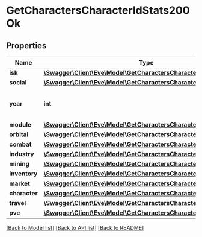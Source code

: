 # GetCharactersCharacterIdStats200Ok

## Properties
Name | Type | Description | Notes
------------ | ------------- | ------------- | -------------
**isk** | [**\Swagger\Client\Eve\Model\GetCharactersCharacterIdStatsIsk**](GetCharactersCharacterIdStatsIsk.md) |  | [optional] 
**social** | [**\Swagger\Client\Eve\Model\GetCharactersCharacterIdStatsSocial**](GetCharactersCharacterIdStatsSocial.md) |  | [optional] 
**year** | **int** | Gregorian year for this set of aggregates | 
**module** | [**\Swagger\Client\Eve\Model\GetCharactersCharacterIdStatsModule**](GetCharactersCharacterIdStatsModule.md) |  | [optional] 
**orbital** | [**\Swagger\Client\Eve\Model\GetCharactersCharacterIdStatsOrbital**](GetCharactersCharacterIdStatsOrbital.md) |  | [optional] 
**combat** | [**\Swagger\Client\Eve\Model\GetCharactersCharacterIdStatsCombat**](GetCharactersCharacterIdStatsCombat.md) |  | [optional] 
**industry** | [**\Swagger\Client\Eve\Model\GetCharactersCharacterIdStatsIndustry**](GetCharactersCharacterIdStatsIndustry.md) |  | [optional] 
**mining** | [**\Swagger\Client\Eve\Model\GetCharactersCharacterIdStatsMining**](GetCharactersCharacterIdStatsMining.md) |  | [optional] 
**inventory** | [**\Swagger\Client\Eve\Model\GetCharactersCharacterIdStatsInventory**](GetCharactersCharacterIdStatsInventory.md) |  | [optional] 
**market** | [**\Swagger\Client\Eve\Model\GetCharactersCharacterIdStatsMarket**](GetCharactersCharacterIdStatsMarket.md) |  | [optional] 
**character** | [**\Swagger\Client\Eve\Model\GetCharactersCharacterIdStatsCharacter**](GetCharactersCharacterIdStatsCharacter.md) |  | [optional] 
**travel** | [**\Swagger\Client\Eve\Model\GetCharactersCharacterIdStatsTravel**](GetCharactersCharacterIdStatsTravel.md) |  | [optional] 
**pve** | [**\Swagger\Client\Eve\Model\GetCharactersCharacterIdStatsPve**](GetCharactersCharacterIdStatsPve.md) |  | [optional] 

[[Back to Model list]](../README.md#documentation-for-models) [[Back to API list]](../README.md#documentation-for-api-endpoints) [[Back to README]](../README.md)


